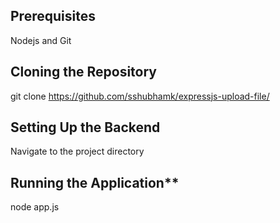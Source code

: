 ## Prerequisites 
Nodejs and Git
## Cloning the Repository
git clone https://github.com/sshubhamk/expressjs-upload-file/
## Setting Up the Backend
Navigate to the project directory 
## Running the Application**
node app.js

